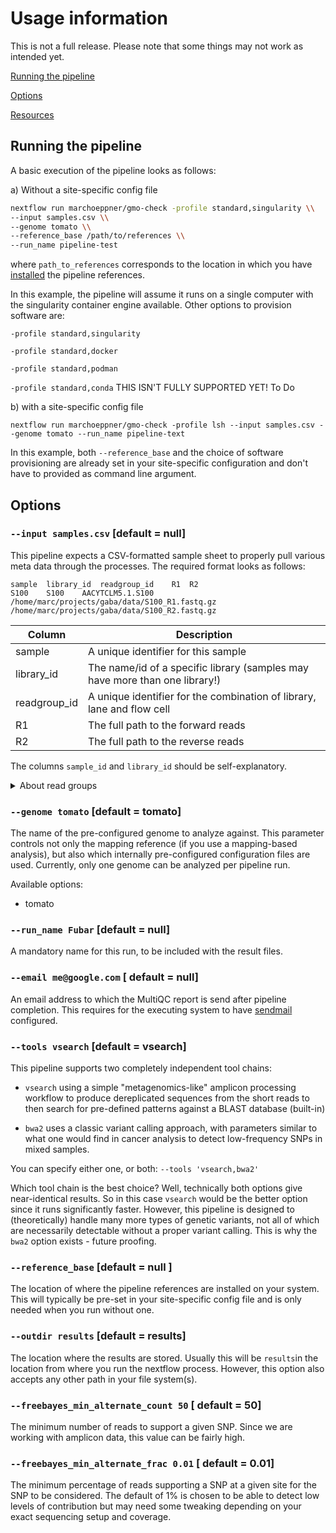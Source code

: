 # Usage information

This is not a full release. Please note that some things may not work as intended yet. 

[Running the pipeline](#running-the-pipeline)

[Options](#options)

[Resources](#resources)


## Running the pipeline

A basic execution of the pipeline looks as follows:

a) Without a site-specific config file

```bash
nextflow run marchoeppner/gmo-check -profile standard,singularity \\
--input samples.csv \\
--genome tomato \\
--reference_base /path/to/references \\
--run_name pipeline-test
```
where `path_to_references` corresponds to the location in which you have [installed](installation.md) the pipeline references. 

In this example, the pipeline will assume it runs on a single computer with the singularity container engine available. Other options to provision software are:

`-profile standard,singularity`

`-profile standard,docker` 

`-profile standard,podman` 

`-profile standard,conda` THIS ISN'T FULLY SUPPORTED YET! To Do

b) with a site-specific config file

```
nextflow run marchoeppner/gmo-check -profile lsh --input samples.csv --genome tomato --run_name pipeline-text
```

In this example, both `--reference_base` and the choice of software provisioning are already set in your site-specific configuration and don't have to provided as command line argument. 

## Options

### `--input samples.csv` [default = null]

This pipeline expects a CSV-formatted sample sheet to properly pull various meta data through the processes. The required format looks as follows:

```TSV
sample  library_id  readgroup_id    R1  R2
S100    S100    AACYTCLM5.1.S100    /home/marc/projects/gaba/data/S100_R1.fastq.gz  /home/marc/projects/gaba/data/S100_R2.fastq.gz
```

| Column | Description |
| ------ | ----------- |
| sample | A unique identifier for this sample |
| library_id | The name/id of a specific library (samples may have more than one library!) |
| readgroup_id | A unique identifier for the combination of library, lane and flow cell |
| R1 | The full path to the forward reads |
| R2 | The full path to the reverse reads |

The columns `sample_id` and `library_id` should be self-explanatory. 

<details markdown=1>
<summary>About read groups</summary>
Read groups are used in variant calling to distinguish data from different lanes or sequencing runs. This is important as lanes and runs may exhibit different e.g. error characteristics. For the present pipeline, the effects are perhaps neglibible - partly because it is unlikely that data from lanes or runs need to be merged - but it is good practice in variant calling, so we adopt it.

If you are uncertain about `readgroup_id`, just make sure that it is unique for the combination of library, flowcell and lane. Typically it would be constructed from these components - and the easiest way to get it is from the FastQ file itself (header of read 1, for example).

```
@VL00316:70:AACYTCLM5:1:1101:18686:1038 1:N:0:AAGCGGTGAA+AACCTAGACG
```
For a hypothetical library called "LIB100", this  can be turned into the readgroup id: `AACYTCLM5.1.LIB100` - where `AACYTCLM5` is the ID of the flowcell, `1` is the lane on that flow cell and `LIB100` is the identifier of the library. 

</details>

### `--genome tomato` [default = tomato]

The name of the pre-configured genome to analyze against. This parameter controls not only the mapping reference (if you use a mapping-based analysis), but also which internally pre-configured configuration files are used. Currently, only one genome can be analyzed per pipeline run. 

Available options:

- tomato

### `--run_name Fubar` [default = null]

A mandatory name for this run, to be included with the result files. 

### `--email me@google.com` [ default = null]

An email address to which the MultiQC report is send after pipeline completion. This requires for the executing system to have [sendmail](https://rimuhosting.com/support/settingupemail.jsp?mta=sendmail) configured. 

### `--tools vsearch` [default = vsearch]

This pipeline supports two completely independent tool chains:

- `vsearch` using a simple "metagenomics-like" amplicon processing workflow to produce dereplicated sequences from the short reads to then search for pre-defined patterns against a BLAST database (built-in)

- `bwa2` uses a classic variant calling approach, with parameters similar to what one would find in cancer analysis to detect low-frequency SNPs in mixed samples. 

You can specify either one, or both: `--tools 'vsearch,bwa2'` 

Which tool chain is the best choice? Well, technically both options give near-identical results. So in this case `vsearch` would be the better option since it runs significantly faster. However, this pipeline is designed to (theoretically) handle many more types of genetic variants, not all of which are necessarily detectable without a proper variant calling. This is why the `bwa2` option exists - future proofing. 

### `--reference_base` [default = null ]

The location of where the pipeline references are installed on your system. This will typically be pre-set in your site-specific config file and is only needed when you run without one. 

### `--outdir results` [default = results]

The location where the results are stored. Usually this will be `results`in the location from where you run the nextflow process. However, this option also accepts any other path in your file system(s). 

### `--freebayes_min_alternate_count 50` [ default = 50]
The minimum number of reads to support a given SNP. Since we are working with amplicon data, this value can be fairly high. 

### `--freebayes_min_alternate_frac 0.01` [ default = 0.01]
The minimum percentage of reads supporting a SNP at a given site for the SNP to be considered. The default of 1% is chosen to be able to detect low levels of contribution but may need some tweaking depending on your exact sequencing setup and coverage. 